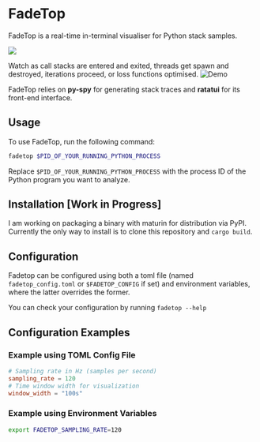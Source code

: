 # FadeTop

FadeTop is a real-time in-terminal visualiser for Python stack samples.

![](https://github.com/Feiyang472/fadetop/actions/workflows/build.yml/badge.svg)

Watch as call stacks are entered and exited, threads get spawn and destroyed, iterations proceed, or loss functions optimised.
![Demo](.github/local.gif)

FadeTop relies on **py-spy** for generating stack traces and **ratatui** for its front-end interface.

## Usage
To use FadeTop, run the following command:

```sh
fadetop $PID_OF_YOUR_RUNNING_PYTHON_PROCESS
```

Replace `$PID_OF_YOUR_RUNNING_PYTHON_PROCESS` with the process ID of the Python program you want to analyze.

## Installation [Work in Progress]
I am working on packaging a binary with maturin for distribution via PyPI.
Currently the only way to install is to clone this repository and `cargo build`.

## Configuration
Fadetop can be configured using both a toml file (named `fadetop_config.toml` or `$FADETOP_CONFIG` if set) and environment variables, where the latter overrides the former.

You can check your configuration by running `fadetop --help`

## Configuration Examples

### Example using TOML Config File
```toml
# Sampling rate in Hz (samples per second)
sampling_rate = 120
# Time window width for visualization
window_width = "100s"
```

### Example using Environment Variables
```bash
export FADETOP_SAMPLING_RATE=120
```
